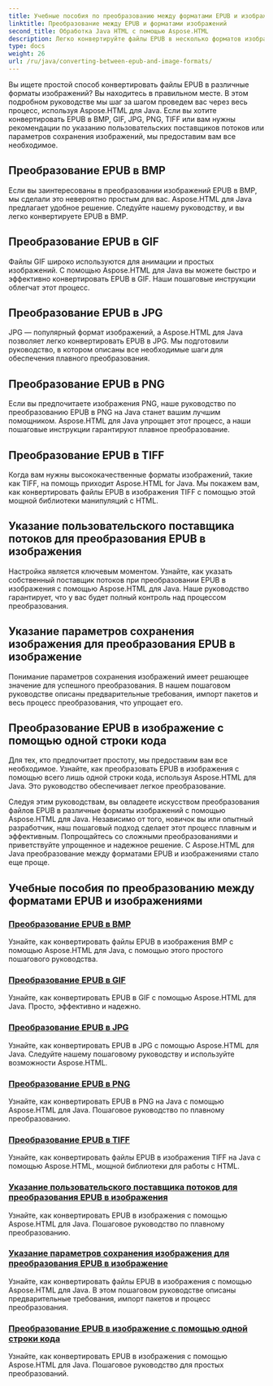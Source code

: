 ```yaml
---
title: Учебные пособия по преобразованию между форматами EPUB и изображениями
linktitle: Преобразование между EPUB и форматами изображений
second_title: Обработка Java HTML с помощью Aspose.HTML
description: Легко конвертируйте файлы EPUB в несколько форматов изображений с помощью Aspose.HTML для Java. Пошаговое руководство по плавному преобразованию.
type: docs
weight: 26
url: /ru/java/converting-between-epub-and-image-formats/
---
```


Вы ищете простой способ конвертировать файлы EPUB в различные форматы изображений? Вы находитесь в правильном месте. В этом подробном руководстве мы шаг за шагом проведем вас через весь процесс, используя Aspose.HTML для Java. Если вы хотите конвертировать EPUB в BMP, GIF, JPG, PNG, TIFF или вам нужны рекомендации по указанию пользовательских поставщиков потоков или параметров сохранения изображений, мы предоставим вам все необходимое.

## Преобразование EPUB в BMP
Если вы заинтересованы в преобразовании изображений EPUB в BMP, мы сделали это невероятно простым для вас. Aspose.HTML для Java предлагает удобное решение. Следуйте нашему руководству, и вы легко конвертируете EPUB в BMP. 

## Преобразование EPUB в GIF
Файлы GIF широко используются для анимации и простых изображений. С помощью Aspose.HTML для Java вы можете быстро и эффективно конвертировать EPUB в GIF. Наши пошаговые инструкции облегчат этот процесс.

## Преобразование EPUB в JPG
JPG — популярный формат изображений, а Aspose.HTML для Java позволяет легко конвертировать EPUB в JPG. Мы подготовили руководство, в котором описаны все необходимые шаги для обеспечения плавного преобразования.

## Преобразование EPUB в PNG
Если вы предпочитаете изображения PNG, наше руководство по преобразованию EPUB в PNG на Java станет вашим лучшим помощником. Aspose.HTML для Java упрощает этот процесс, а наши пошаговые инструкции гарантируют плавное преобразование.

## Преобразование EPUB в TIFF
Когда вам нужны высококачественные форматы изображений, такие как TIFF, на помощь приходит Aspose.HTML for Java. Мы покажем вам, как конвертировать файлы EPUB в изображения TIFF с помощью этой мощной библиотеки манипуляций с HTML.

## Указание пользовательского поставщика потоков для преобразования EPUB в изображения
Настройка является ключевым моментом. Узнайте, как указать собственный поставщик потоков при преобразовании EPUB в изображения с помощью Aspose.HTML для Java. Наше руководство гарантирует, что у вас будет полный контроль над процессом преобразования.

## Указание параметров сохранения изображения для преобразования EPUB в изображение
Понимание параметров сохранения изображений имеет решающее значение для успешного преобразования. В нашем пошаговом руководстве описаны предварительные требования, импорт пакетов и весь процесс преобразования, что упрощает его.

## Преобразование EPUB в изображение с помощью одной строки кода
Для тех, кто предпочитает простоту, мы предоставим вам все необходимое. Узнайте, как преобразовать EPUB в изображения с помощью всего лишь одной строки кода, используя Aspose.HTML для Java. Это руководство обеспечивает легкое преобразование.

Следуя этим руководствам, вы овладеете искусством преобразования файлов EPUB в различные форматы изображений с помощью Aspose.HTML для Java. Независимо от того, новичок вы или опытный разработчик, наш пошаговый подход сделает этот процесс плавным и эффективным. Попрощайтесь со сложными преобразованиями и приветствуйте упрощенное и надежное решение. С Aspose.HTML для Java преобразование между форматами EPUB и изображениями стало еще проще.
## Учебные пособия по преобразованию между форматами EPUB и изображениями
### [Преобразование EPUB в BMP](./convert-epub-to-bmp/)
Узнайте, как конвертировать файлы EPUB в изображения BMP с помощью Aspose.HTML для Java, с помощью этого простого пошагового руководства.
### [Преобразование EPUB в GIF](./convert-epub-to-gif/)
Узнайте, как конвертировать EPUB в GIF с помощью Aspose.HTML для Java. Просто, эффективно и надежно.
### [Преобразование EPUB в JPG](./convert-epub-to-jpg/)
Узнайте, как конвертировать EPUB в JPG с помощью Aspose.HTML для Java. Следуйте нашему пошаговому руководству и используйте возможности Aspose.HTML.
### [Преобразование EPUB в PNG](./convert-epub-to-png/)
Узнайте, как конвертировать EPUB в PNG на Java с помощью Aspose.HTML для Java. Пошаговое руководство по плавному преобразованию.
### [Преобразование EPUB в TIFF](./convert-epub-to-tiff/)
Узнайте, как конвертировать файлы EPUB в изображения TIFF на Java с помощью Aspose.HTML, мощной библиотеки для работы с HTML.
### [Указание пользовательского поставщика потоков для преобразования EPUB в изображения](./convert-epub-to-image-specify-custom-stream-provider/)
Узнайте, как конвертировать EPUB в изображения с помощью Aspose.HTML для Java. Пошаговое руководство по плавному преобразованию.
### [Указание параметров сохранения изображения для преобразования EPUB в изображение](./convert-epub-to-image-specify-image-save-options/)
Узнайте, как конвертировать файлы EPUB в изображения с помощью Aspose.HTML для Java. В этом пошаговом руководстве описаны предварительные требования, импорт пакетов и процесс преобразования.
### [Преобразование EPUB в изображение с помощью одной строки кода](./convert-epub-to-image-single-line/)
Узнайте, как конвертировать EPUB в изображения с помощью Aspose.HTML для Java. Пошаговое руководство для простых преобразований.
